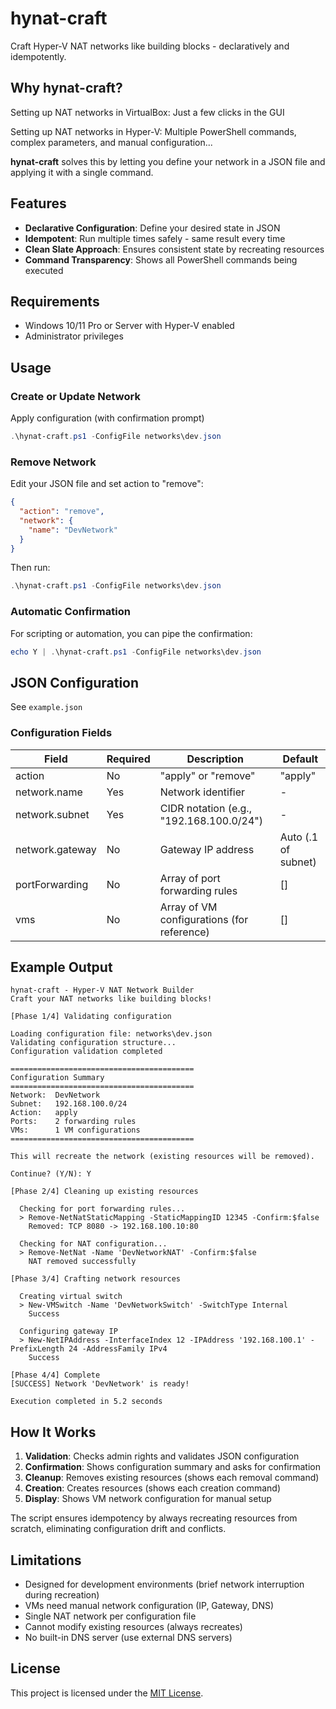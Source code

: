 # hynat-craft

Craft Hyper-V NAT networks like building blocks - declaratively and idempotently.

## Why hynat-craft?

Setting up NAT networks in VirtualBox: Just a few clicks in the GUI

Setting up NAT networks in Hyper-V: Multiple PowerShell commands, complex parameters, and manual configuration...

**hynat-craft** solves this by letting you define your network in a JSON file and applying it with a single command.

## Features

- **Declarative Configuration**: Define your desired state in JSON
- **Idempotent**: Run multiple times safely - same result every time
- **Clean Slate Approach**: Ensures consistent state by recreating resources
- **Command Transparency**: Shows all PowerShell commands being executed

## Requirements

- Windows 10/11 Pro or Server with Hyper-V enabled
- Administrator privileges

## Usage

### Create or Update Network

Apply configuration (with confirmation prompt)

```powershell
.\hynat-craft.ps1 -ConfigFile networks\dev.json
```

### Remove Network

Edit your JSON file and set action to "remove":

```json
{
  "action": "remove",
  "network": {
    "name": "DevNetwork"
  }
}
```

Then run:
```powershell
.\hynat-craft.ps1 -ConfigFile networks\dev.json
```

### Automatic Confirmation

For scripting or automation, you can pipe the confirmation:

```powershell
echo Y | .\hynat-craft.ps1 -ConfigFile networks\dev.json
```

## JSON Configuration

See `example.json`

### Configuration Fields

| Field           | Required | Description                                | Default             |
|-----------------|----------|--------------------------------------------|---------------------|
| action          | No       | "apply" or "remove"                        | "apply"             |
| network.name    | Yes      | Network identifier                         | -                   |
| network.subnet  | Yes      | CIDR notation (e.g., "192.168.100.0/24")   | -                   |
| network.gateway | No       | Gateway IP address                         | Auto (.1 of subnet) |
| portForwarding  | No       | Array of port forwarding rules             | []                  |
| vms             | No       | Array of VM configurations (for reference) | []                  |

## Example Output

```
hynat-craft - Hyper-V NAT Network Builder
Craft your NAT networks like building blocks!

[Phase 1/4] Validating configuration

Loading configuration file: networks\dev.json
Validating configuration structure...
Configuration validation completed

=========================================
Configuration Summary
=========================================
Network:  DevNetwork
Subnet:   192.168.100.0/24
Action:   apply
Ports:    2 forwarding rules
VMs:      1 VM configurations
=========================================

This will recreate the network (existing resources will be removed).

Continue? (Y/N): Y

[Phase 2/4] Cleaning up existing resources

  Checking for port forwarding rules...
  > Remove-NetNatStaticMapping -StaticMappingID 12345 -Confirm:$false
    Removed: TCP 8080 -> 192.168.100.10:80

  Checking for NAT configuration...
  > Remove-NetNat -Name 'DevNetworkNAT' -Confirm:$false
    NAT removed successfully

[Phase 3/4] Crafting network resources

  Creating virtual switch
  > New-VMSwitch -Name 'DevNetworkSwitch' -SwitchType Internal
    Success

  Configuring gateway IP
  > New-NetIPAddress -InterfaceIndex 12 -IPAddress '192.168.100.1' -PrefixLength 24 -AddressFamily IPv4
    Success

[Phase 4/4] Complete
[SUCCESS] Network 'DevNetwork' is ready!

Execution completed in 5.2 seconds
```

## How It Works

1. **Validation**: Checks admin rights and validates JSON configuration
2. **Confirmation**: Shows configuration summary and asks for confirmation
3. **Cleanup**: Removes existing resources (shows each removal command)
4. **Creation**: Creates resources (shows each creation command)
5. **Display**: Shows VM network configuration for manual setup

The script ensures idempotency by always recreating resources from scratch, eliminating configuration drift and conflicts.

## Limitations

- Designed for development environments (brief network interruption during recreation)
- VMs need manual network configuration (IP, Gateway, DNS)
- Single NAT network per configuration file
- Cannot modify existing resources (always recreates)
- No built-in DNS server (use external DNS servers)

## License

This project is licensed under the [MIT License](./LICENSE).
